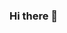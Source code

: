 ### Hi there 👋

<!--
**Vierrah/vierrah** is a ✨ _special_ ✨ repository because its `README.md` (this file) appears on your GitHub profile.

Here are some ideas to get you started:

- 🔭 I’m currently working on ..my repository.
- 🌱 I’m currently learning ...dart
- 👯 I’m looking to collaborate on ... partner 
- 🤔 I’m looking for help with ...
- 💬 Ask me about ... practice
- 📫 How to reach me: ... watsap
- 😄 Pronouns: ... Vierrah
- ⚡ Fun fact: .. hardwork pays.
-->
